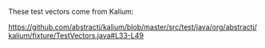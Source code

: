 These test vectors come from Kalium:

https://github.com/abstractj/kalium/blob/master/src/test/java/org/abstractj/kalium/fixture/TestVectors.java#L33-L49

